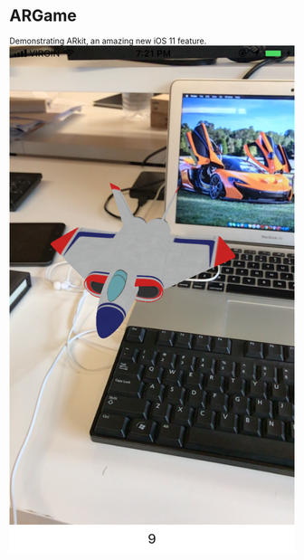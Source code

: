 # ARGame

Demonstrating ARkit, an amazing new iOS 11 feature.  
![Alt text](arkit-demo.PNG?raw=true "Demo")
